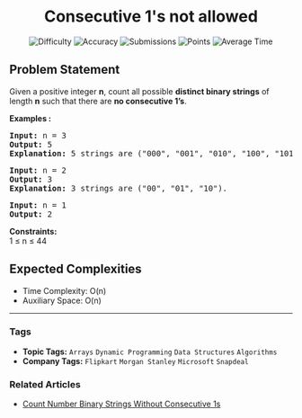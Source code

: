 <h1 align="center">Consecutive 1's not allowed</h1>

<p align="center">
  <img alt="Difficulty" title="Difficulty" src="https://custom-icon-badges.demolab.com/badge/Difficulty: Medium-1F222E?style=for-the-badge&logoColor=white&logo=fire"/>
  <img alt="Accuracy" title="Accuracy" src="https://custom-icon-badges.demolab.com/badge/Accuracy: 27.46%25-1F222E?style=for-the-badge&logoColor=white&logo=target"/>
  <img alt="Submissions" title="Submissions" src="https://custom-icon-badges.demolab.com/badge/Submissions: 116K+-1F222E?style=for-the-badge&logoColor=white&logo=repo"/>
  <img alt="Points" title="Points" src="https://custom-icon-badges.demolab.com/badge/Points: 4-1F222E?style=for-the-badge&logoColor=white&logo=award"/>
  <img alt="Average Time" title="Average Time" src="https://custom-icon-badges.demolab.com/badge/Average%20Time: N/A-1F222E?style=for-the-badge&logoColor=white&logo=clock"/>
</p>

## Problem Statement

Given a positive integer <b>n</b>, count all possible <b>distinct binary strings</b> of length <b>n</b> such that there are <b>no consecutive 1’s</b>.

<b>Examples :</b>

<pre><b>Input: </b>n = 3
<b>Output:</b> 5
<b>Explanation: </b>5 strings are ("000", "001", "010", "100", "101").
</pre>

<pre><b>Input: </b>n = 2
<b>Output:</b> 3
<b>Explanation:</b> 3 strings are ("00", "01", "10").<br></pre>

<pre><b>Input: </b>n = 1
<b>Output:</b> 2</pre>

<b>Constraints:</b><br>1 ≤ n ≤ 44

## Expected Complexities
- Time Complexity: O(n)
- Auxiliary Space: O(n)

<hr>

### Tags
- **Topic Tags:** `Arrays` `Dynamic Programming` `Data Structures` `Algorithms`
- **Company Tags:** `Flipkart` `Morgan Stanley` `Microsoft` `Snapdeal`

### Related Articles
- [Count Number Binary Strings Without Consecutive 1s](https://www.geeksforgeeks.org/count-number-binary-strings-without-consecutive-1s/)
